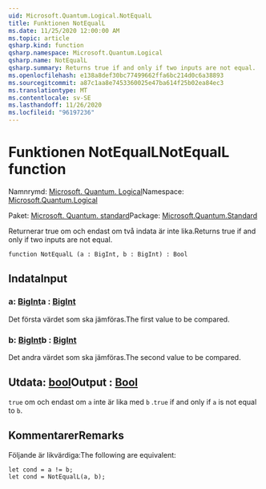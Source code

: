 ```yaml
---
uid: Microsoft.Quantum.Logical.NotEqualL
title: Funktionen NotEqualL
ms.date: 11/25/2020 12:00:00 AM
ms.topic: article
qsharp.kind: function
qsharp.namespace: Microsoft.Quantum.Logical
qsharp.name: NotEqualL
qsharp.summary: Returns true if and only if two inputs are not equal.
ms.openlocfilehash: e138a8def30bc77499662ffa6bc214d0c6a38893
ms.sourcegitcommit: a87c1aa8e7453360025e47ba614f25b02ea84ec3
ms.translationtype: MT
ms.contentlocale: sv-SE
ms.lasthandoff: 11/26/2020
ms.locfileid: "96197236"
---
```

# <a name="notequall-function"></a><span data-ttu-id="7c4f6-102">Funktionen NotEqualL</span><span class="sxs-lookup"><span data-stu-id="7c4f6-102">NotEqualL function</span></span>

<span data-ttu-id="7c4f6-103">Namnrymd: [Microsoft. Quantum. Logical](xref:Microsoft.Quantum.Logical)</span><span class="sxs-lookup"><span data-stu-id="7c4f6-103">Namespace: [Microsoft.Quantum.Logical](xref:Microsoft.Quantum.Logical)</span></span>

<span data-ttu-id="7c4f6-104">Paket: [Microsoft. Quantum. standard](https://nuget.org/packages/Microsoft.Quantum.Standard)</span><span class="sxs-lookup"><span data-stu-id="7c4f6-104">Package: [Microsoft.Quantum.Standard](https://nuget.org/packages/Microsoft.Quantum.Standard)</span></span>


<span data-ttu-id="7c4f6-105">Returnerar true om och endast om två indata är inte lika.</span><span class="sxs-lookup"><span data-stu-id="7c4f6-105">Returns true if and only if two inputs are not equal.</span></span>

```qsharp
function NotEqualL (a : BigInt, b : BigInt) : Bool
```


## <a name="input"></a><span data-ttu-id="7c4f6-106">Indata</span><span class="sxs-lookup"><span data-stu-id="7c4f6-106">Input</span></span>

### <a name="a--bigint"></a><span data-ttu-id="7c4f6-107">a: [BigInt](xref:microsoft.quantum.lang-ref.bigint)</span><span class="sxs-lookup"><span data-stu-id="7c4f6-107">a : [BigInt](xref:microsoft.quantum.lang-ref.bigint)</span></span>

<span data-ttu-id="7c4f6-108">Det första värdet som ska jämföras.</span><span class="sxs-lookup"><span data-stu-id="7c4f6-108">The first value to be compared.</span></span>


### <a name="b--bigint"></a><span data-ttu-id="7c4f6-109">b: [BigInt](xref:microsoft.quantum.lang-ref.bigint)</span><span class="sxs-lookup"><span data-stu-id="7c4f6-109">b : [BigInt](xref:microsoft.quantum.lang-ref.bigint)</span></span>

<span data-ttu-id="7c4f6-110">Det andra värdet som ska jämföras.</span><span class="sxs-lookup"><span data-stu-id="7c4f6-110">The second value to be compared.</span></span>



## <a name="output--bool"></a><span data-ttu-id="7c4f6-111">Utdata: [bool](xref:microsoft.quantum.lang-ref.bool)</span><span class="sxs-lookup"><span data-stu-id="7c4f6-111">Output : [Bool](xref:microsoft.quantum.lang-ref.bool)</span></span>

<span data-ttu-id="7c4f6-112">`true` om och endast om `a` inte är lika med `b` .</span><span class="sxs-lookup"><span data-stu-id="7c4f6-112">`true` if and only if `a` is not equal to `b`.</span></span>

## <a name="remarks"></a><span data-ttu-id="7c4f6-113">Kommentarer</span><span class="sxs-lookup"><span data-stu-id="7c4f6-113">Remarks</span></span>

<span data-ttu-id="7c4f6-114">Följande är likvärdiga:</span><span class="sxs-lookup"><span data-stu-id="7c4f6-114">The following are equivalent:</span></span>

```Q#
let cond = a != b;
let cond = NotEqualL(a, b);
```